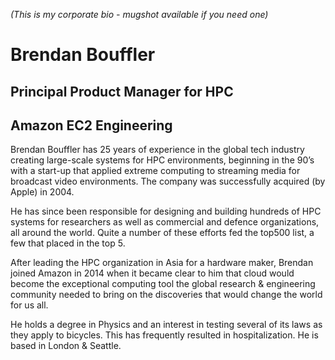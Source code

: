 *(This is my corporate bio - mugshot available if you need one)*

# Brendan Bouffler
## Principal Product Manager for HPC
## Amazon EC2 Engineering

Brendan Bouffler has 25 years of experience in the global tech industry creating large-scale systems for HPC environments, beginning in the 90’s with a start-up that applied extreme computing to streaming media for broadcast video environments. The company was successfully acquired (by Apple) in 2004.

He has since been responsible for designing and building hundreds of HPC systems for researchers as well as commercial and defence organizations, all around the world. Quite a number of these efforts fed the top500 list, a few that placed in the top 5.

After leading the HPC organization in Asia for a hardware maker, Brendan joined Amazon in 2014 when it became clear to him that cloud would become the exceptional computing tool the global research & engineering community needed to bring on the discoveries that would change the world for us all.

He holds a degree in Physics and an interest in testing several of its laws as they apply to bicycles. This has frequently resulted in hospitalization. He is based in London & Seattle.
